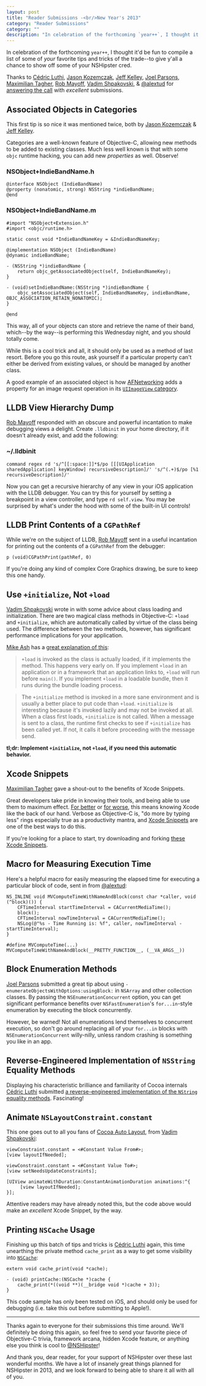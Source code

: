 ```yaml
---
layout: post
title: "Reader Submissions -<br/>New Year's 2013"
category: "Reader Submissions"
category: ""
description: "In celebration of the forthcoming `year++`, I thought it'd be fun to compile a list of some of your favorite tips and tricks of the trade. Readers were asked to submit their favorite piece of Objective-C trivia, framework arcana, hidden Xcode feature, or anything else they thought is cool."
---
```


In celebration of the forthcoming `year++`, I thought it'd be fun to compile a list of some of _your_ favorite tips and tricks of the trade--to give y'all a chance to show off some of your NSHipster cred.

Thanks to [Cédric Luthi](https://github.com/0xced), [Jason Kozemczak](https://github.com/jaykz52), [Jeff Kelley](https://github.com/SlaunchaMan), [Joel Parsons](https://github.com/joelparsons), [Maximilian Tagher](https://github.com/MaxGabriel), [Rob Mayoff](https://github.com/mayoff), [Vadim Shpakovski](https://github.com/shpakovski), & [@alextud](https://github.com/alextud) for [answering the call](https://gist.github.com/4148342) with _excellent_ submissions.


Associated Objects in Categories
--------------------------------

This first tip is so nice it was mentioned twice, both by [Jason Kozemczak](https://github.com/jaykz52) & [Jeff Kelley](https://github.com/SlaunchaMan).

Categories are a well-known feature of Objective-C, allowing new methods to be added to existing classes. Much less well known is that with some `objc` runtime hacking, you can add new _properties_ as well. Observe!

### NSObject+IndieBandName.h

~~~{objective-c}
@interface NSObject (IndieBandName)
@property (nonatomic, strong) NSString *indieBandName;
@end
~~~

### NSObject+IndieBandName.m

~~~{objective-c}
#import "NSObject+Extension.h"
#import <objc/runtime.h>

static const void *IndieBandNameKey = &IndieBandNameKey;

@implementation NSObject (IndieBandName)
@dynamic indieBandName;

- (NSString *)indieBandName {
    return objc_getAssociatedObject(self, IndieBandNameKey);
}

- (void)setIndieBandName:(NSString *)indieBandName {
    objc_setAssociatedObject(self, IndieBandNameKey, indieBandName, OBJC_ASSOCIATION_RETAIN_NONATOMIC);
}

@end
~~~

This way, all of your objects can store and retrieve the name of their band, which--by the way--is performing this Wednesday night, and you should totally come.

While this is a cool trick and all, it should only be used as a method of last resort. Before you go this route, ask yourself if a particular property can't either be derived from existing values, or should be managed by another class.

A good example of an associated object is how [AFNetworking](https://github.com/AFNetworking/AFNetworking) adds a property for an image request operation in its [`UIImageView` category](https://github.com/AFNetworking/AFNetworking/blob/master/AFNetworking/UIImageView%2BAFNetworking.m#L39).

LLDB View Hierarchy Dump
------------------------

[Rob Mayoff](https://github.com/mayoff) responded with an obscure and powerful incantation to make debugging views a delight. Create `.lldbinit` in your home directory, if it doesn't already exist, and add the following:

### ~/.lldbinit

    command regex rd 's/^[[:space:]]*$/po [[[UIApplication sharedApplication] keyWindow] recursiveDescription]/' 's/^(.+)$/po [%1 recursiveDescription]/'

Now you can get a recursive hierarchy of any view in your iOS application with the LLDB debugger. You can try this for yourself by setting a breakpoint in a view controller, and type `rd self.view`. You may be surprised by what's under the hood with some of the built-in UI controls!


LLDB Print Contents of a `CGPathRef`
------------------------------------

While we're on the subject of LLDB, [Rob Mayoff](https://github.com/mayoff) sent in a useful incantation for printing out the contents of a `CGPathRef` from the debugger:

    p (void)CGPathPrint(pathRef, 0)

If you're doing any kind of complex Core Graphics drawing, be sure to keep this one handy.

Use `+initialize`, Not `+load`
------------------------------------

[Vadim Shpakovski](https://github.com/shpakovski) wrote in with some advice about class loading and initialization. There are two magical class methods in Objective-C: `+load` and `+initialize`, which are automatically called by virtue of the class being used. The difference between the two methods, however, has significant performance implications for your application.

[Mike Ash](http://www.mikeash.com/) has a [great explanation of this](http://www.mikeash.com/pyblog/friday-qa-2009-05-22-objective-c-class-loading-and-initialization.html):

> `+load` is invoked as the class is actually loaded, if it implements the method. This happens very early on. If you implement `+load` in an application or in a framework that an application links to, `+load` will run before `main()`. If you implement `+load` in a loadable bundle, then it runs during the bundle loading process.

> The `+initialize` method is invoked in a more sane environment and is usually a better place to put code than `+load`. `+initialize` is interesting because it's invoked lazily and may not be invoked at all. When a class first loads, `+initialize` is not called. When a message is sent to a class, the runtime first checks to see if `+initialize` has been called yet. If not, it calls it before proceeding with the message send.

**tl;dr: Implement `+initialize`, not `+load`, if you need this automatic behavior.**

Xcode Snippets
--------------

[Maximilian Tagher](https://github.com/MaxGabriel) gave a shout-out to the benefits of Xcode Snippets.

Great developers take pride in knowing their tools, and being able to use them to maximum effect. [For better](https://twitter.com/javisoto/status/285531250373046272) or [for worse](http://www.textfromxcode.com), this means knowing Xcode like the back of our hand. Verbose as Objective-C is, "do more by typing less" rings especially true as a productivity mantra, and [Xcode Snippets](http://developer.apple.com/library/mac/#recipes/xcode_help-source_editor/CreatingaCustomCodeSnippet/CreatingaCustomCodeSnippet.html#//apple_ref/doc/uid/TP40009975-CH14-SW1) are one of the best ways to do this.

If you're looking for a place to start, try downloading and forking [these Xcode Snippets](https://github.com/mattt/Xcode-Snippets).

Macro for Measuring Execution Time
----------------------------------

Here's a helpful macro for easily measuring the elapsed time for executing a particular block of code, sent in from [@alextud](https://github.com/alextud):

~~~{objective-c}
NS_INLINE void MVComputeTimeWithNameAndBlock(const char *caller, void (^block)()) {
    CFTimeInterval startTimeInterval = CACurrentMediaTime();
    block();
    CFTimeInterval nowTimeInterval = CACurrentMediaTime();
    NSLog(@"%s - Time Running is: %f", caller, nowTimeInterval - startTimeInterval);
}

#define MVComputeTime(...) MVComputeTimeWithNameAndBlock(__PRETTY_FUNCTION__, (__VA_ARGS__))
~~~

Block Enumeration Methods
-------------------------

[Joel Parsons](https://github.com/joelparsons) submitted a great tip about using `-enumerateObjectsWithOptions:usingBlock:` in `NSArray` and other collection classes. By passing the `NSEnumerationConcurrent` option, you can get significant performance benefits over `NSFastEnumeration`'s `for...in`-style enumeration by executing the block concurrently.

However, be warned! Not all enumerations lend themselves to concurrent execution, so don't go around replacing all of your `for...in` blocks with `NSEnumerationConcurrent` willy-nilly, unless random crashing is something you like in an app.

Reverse-Engineered Implementation of `NSString` Equality Methods
----------------------------------------------------------------

Displaying his characteristic brilliance and familiarity of Cocoa internals [Cédric Luthi](https://github.com/0xced) submitted [a reverse-engineered implementation of the `NString` equality methods](https://gist.github.com/2275014). Fascinating!

Animate `NSLayoutConstraint.constant`
-------------------------------------

This one goes out to all you fans of [Cocoa Auto Layout](https://developer.apple.com/library/mac/#documentation/UserExperience/Conceptual/AutolayoutPG/Articles/Introduction.html#//apple_ref/doc/uid/TP40010853), from [Vadim Shpakovski](https://github.com/shpakovski):

~~~{objective-c}
viewConstraint.constant = <#Constant Value From#>;
[view layoutIfNeeded];

viewConstraint.constant = <#Constant Value To#>;
[view setNeedsUpdateConstraints];

[UIView animateWithDuration:ConstantAnimationDuration animations:^{
     [view layoutIfNeeded];
}];
~~~

Attentive readers may have already noted this, but the code above would make an _excellent_ Xcode Snippet, by the way.

Printing `NSCache` Usage
------------------------

Finishing up this batch of tips and tricks is [Cédric Luthi](https://github.com/0xced) again, this time unearthing the private method `cache_print` as a way to get some visibility into [`NSCache`](http://nshipster.com/nscache/):

~~~{objective-c}
extern void cache_print(void *cache);

- (void) printCache:(NSCache *)cache {
    cache_print(*((void **)(__bridge void *)cache + 3));
}
~~~

This code sample has only been tested on iOS, and should only be used for debugging (i.e. take this out before submitting to Apple!).

---

Thanks again to everyone for their submissions this time around. We'll definitely be doing this again, so feel free to send your favorite piece of Objective-C trivia, framework arcana, hidden Xcode feature, or anything else you think is cool to [@NSHipster](https://twitter.com/nshipster)!

And thank you, dear reader, for your support of NSHipster over these last wonderful months. We have a lot of insanely great things planned for NSHipster in 2013, and we look forward to being able to share it all with all of you.


